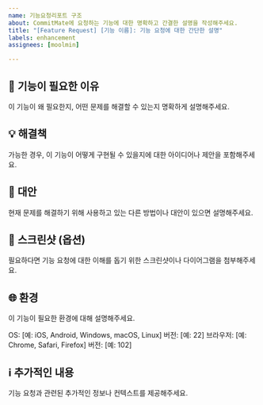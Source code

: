 ```yaml
---
name: 기능요청리포트 구조
about: CommitMate에 요청하는 기능에 대한 명확하고 간결한 설명을 작성해주세요.
title: "[Feature Request] [기능 이름]: 기능 요청에 대한 간단한 설명"
labels: enhancement
assignees: [moolmin]

---
```


**📝 기능이 필요한 이유**
-------------
이 기능이 왜 필요한지, 어떤 문제를 해결할 수 있는지 명확하게 설명해주세요.

**💡 해결책**
-------------
가능한 경우, 이 기능이 어떻게 구현될 수 있을지에 대한 아이디어나 제안을 포함해주세요.

**🔄 대안**
-------------
현재 문제를 해결하기 위해 사용하고 있는 다른 방법이나 대안이 있으면 설명해주세요.

**📸 스크린샷 (옵션)**
-------------
필요하다면 기능 요청에 대한 이해를 돕기 위한 스크린샷이나 다이어그램을 첨부해주세요.

**🌐 환경**
-------------
이 기능이 필요한 환경에 대해 설명해주세요.

OS: [예: iOS, Android, Windows, macOS, Linux]
버전: [예: 22]
브라우저: [예: Chrome, Safari, Firefox]
버전: [예: 102]

**ℹ️ 추가적인 내용**
-------------
기능 요청과 관련된 추가적인 정보나 컨텍스트를 제공해주세요.
